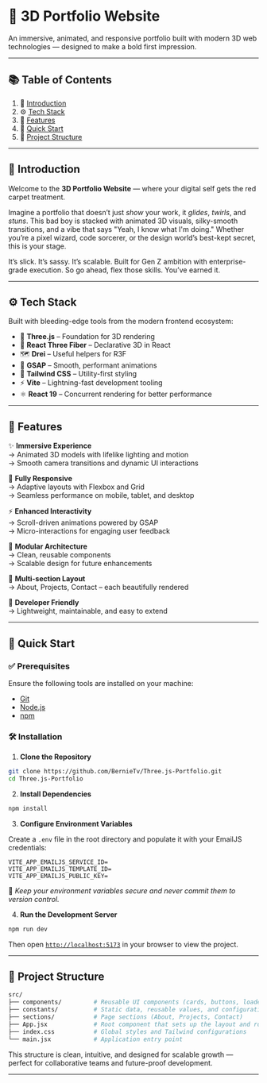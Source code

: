 # 🎨 3D Portfolio Website

An immersive, animated, and responsive portfolio built with modern 3D web technologies — designed to make a bold first impression.

---

## 📚 Table of Contents

1. 🤖 [Introduction](#introduction)
2. ⚙️ [Tech Stack](#tech-stack)
3. 🔋 [Features](#features)
4. 🚀 [Quick Start](#quick-start)
5. 🧠 [Project Structure](#project-structure)

---

## 🤖 Introduction

Welcome to the **3D Portfolio Website** — where your digital self gets the red carpet treatment.

Imagine a portfolio that doesn’t just _show_ your work, it _glides_, _twirls_, and _stuns_. This bad boy is stacked with animated 3D visuals, silky-smooth transitions, and a vibe that says "Yeah, I know what I'm doing." Whether you’re a pixel wizard, code sorcerer, or the design world’s best-kept secret, this is your stage.

It’s slick. It’s sassy. It’s scalable. Built for Gen Z ambition with enterprise-grade execution. So go ahead, flex those skills. You’ve earned it.

---

## ⚙️ Tech Stack

Built with bleeding-edge tools from the modern frontend ecosystem:

- 🧱 **Three.js** – Foundation for 3D rendering
- 🎨 **React Three Fiber** – Declarative 3D in React
- 🗺️ **Drei** – Useful helpers for R3F
- 🌠 **GSAP** – Smooth, performant animations
- 🎯 **Tailwind CSS** – Utility-first styling
- ⚡ **Vite** – Lightning-fast development tooling
- ⚛️ **React 19** – Concurrent rendering for better performance

---

## 🔋 Features

✨ **Immersive Experience**  
→ Animated 3D models with lifelike lighting and motion  
→ Smooth camera transitions and dynamic UI interactions

📱 **Fully Responsive**  
→ Adaptive layouts with Flexbox and Grid  
→ Seamless performance on mobile, tablet, and desktop

⚡ **Enhanced Interactivity**  
→ Scroll-driven animations powered by GSAP  
→ Micro-interactions for engaging user feedback

🧹 **Modular Architecture**  
→ Clean, reusable components  
→ Scalable design for future enhancements

📂 **Multi-section Layout**  
→ About, Projects, Contact – each beautifully rendered

🧠 **Developer Friendly**  
→ Lightweight, maintainable, and easy to extend

---

## 🚀 Quick Start

### ✅ Prerequisites

Ensure the following tools are installed on your machine:

- [Git](https://git-scm.com/)
- [Node.js](https://nodejs.org/en)
- [npm](https://www.npmjs.com/)

### 🛠️ Installation

1. **Clone the Repository**

```bash
git clone https://github.com/BernieTv/Three.js-Portfolio.git
cd Three.js-Portfolio
```

2. **Install Dependencies**

```bash
npm install
```

3. **Configure Environment Variables**

Create a `.env` file in the root directory and populate it with your EmailJS credentials:

```env
VITE_APP_EMAILJS_SERVICE_ID=
VITE_APP_EMAILJS_TEMPLATE_ID=
VITE_APP_EMAILJS_PUBLIC_KEY=
```

🔐 _Keep your environment variables secure and never commit them to version control._

4. **Run the Development Server**

```bash
npm run dev
```

Then open [`http://localhost:5173`](http://localhost:5173) in your browser to view the project.

---

## 🧠 Project Structure

```bash
src/
├── components/         # Reusable UI components (cards, buttons, loaders, etc.)
├── constants/          # Static data, reusable values, and configuration constants
├── sections/           # Page sections (About, Projects, Contact)
├── App.jsx             # Root component that sets up the layout and routing
├── index.css           # Global styles and Tailwind configurations
└── main.jsx            # Application entry point
```

This structure is clean, intuitive, and designed for scalable growth — perfect for collaborative teams and future-proof development.

---
